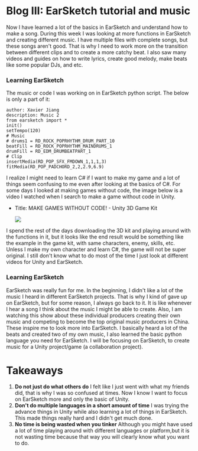 # Blog III: EarSketch tutorial and music

Now I have learned a lot of the basics in EarSketch and understand how to make a song. During this week I was looking at more 
functions in EarSketch and creating different music. I have multiple files with complete songs, but these songs aren't good. That is why I need to work more on the transition between different clips and to create a more catchy beat. I also saw many videos and guides on how to write lyrics, create good melody, make beats like some popular DJs, and etc.  

### Learning EarSketch
The music or code I was working on in EarSketch python script. The below is only a part of it:
    
    author: Xavier Jiang
    description: Music 2
    from earsketch import *
    init()
    setTempo(120)
    # Music
    # drums1 = RD_ROCK_POPRHYTHM_DRUM_PART_10
    beatFill = RD_ROCK_POPRHYTHM_MAINDRUMS_1
    drumFill = RD_EDM_DRUMBEATPART_1
    # Clip
    insertMedia(RD_POP_SFX_FMDOWN_1,1,1,3)
    fitMedia(RD_POP_PADCHORD_2,2,2.9,6.9)

I realize I might need to learn C# if I want to make my game and a lot of things seem confusing to me even after looking at the 
basics of C#. For some days I looked at making games without code, the image below is a video I watched when I search to make a game 
without code in Unity.
+ Title: MAKE GAMES WITHOUT CODE! - Unity 3D Game Kit

    <img src="https://i.ytimg.com/vi/qsU4nM0L_n0/maxresdefault.jpg" />
    
I spend the rest of the days downloading the 3D kit and playing around with the functions in it, but it looks like the end result would
be something like the example in the game kit, with same characters, enemy, skills, etc. Unless I make my own character and learn C#, the 
game will not be super original. I still don't know what to do most of the time I just look at different videos for Unity and EarSketch.

### Learning EarSketch
EarSketch was really fun for me. In the beginning, I didn't like a lot of the music I heard in different EarSketch projects. That is why I kind of gave up on EarSketch, but for some reason, I always go back to it. It is like whenever I hear a song I think about the music I 
might be able to create. Also, I am watching this show about these individual producers creating their own music and competing to become 
the top original music producers in China. These inspire me to look more into EarSketch. I basically heard a lot of the beats and created
two of my own music, I also learned the basic python language you need for EarSketch. I will be focusing on EarSketch, to create music for 
a Unity project/game (a collaboration project).



# Takeaways
1. **Do not just do what others do** I felt like I just went with what my friends did, that is why I was so confused at times. Now I know 
I want to focus on EarSketch more and only the basic of Unity.
2. **Don't do multiple languages in a short amount of time** I was trying the advance things in Unity while also learning a lot of things in EarSketch. This made things really hard and I didn't get much done.
3. **No time is being wasted when you tinker** Although you might have used a lot of time playing around with different languages or platform,but it is not wasting time because that way you will clearly know what you want to do.
